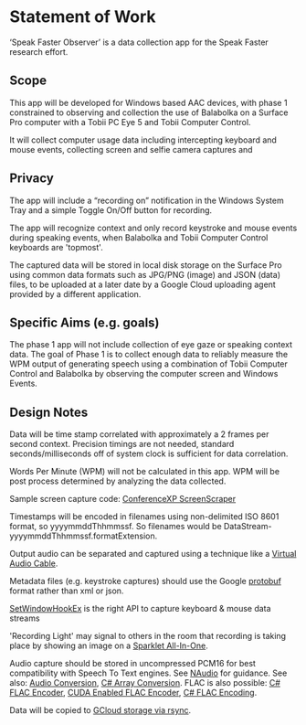 # Statement of Work

‘Speak Faster Observer’ is a data collection app for the Speak Faster research effort.

## Scope

This app will be developed for Windows based AAC devices, with phase 1 constrained to observing and
collection the use of Balabolka on a Surface Pro computer with a Tobii PC Eye 5 and Tobii Computer Control.

It will collect computer usage data including intercepting keyboard and mouse events, collecting screen and selfie camera captures and 

## Privacy

The app will include a “recording on” notification in the Windows System Tray and a simple Toggle On/Off button for recording.

The app will recognize context and only record keystroke and mouse events during speaking events, when Balabolka and Tobii Computer Control keyboards are 'topmost'.


The captured data will be stored in local disk storage on the Surface Pro using common data formats such as JPG/PNG (image)
and JSON (data) files, to be uploaded at a later date by a Google Cloud uploading agent provided by a different application.

## Specific Aims (e.g. goals)

The phase 1 app will not include collection of eye gaze or speaking context data.  The goal of Phase 1 is to collect enough
data to reliably measure the WPM output of generating speech using a combination of Tobii Computer Control and Balabolka by
observing the computer screen and Windows Events.

## Design Notes

Data will be time stamp correlated with approximately a 2 frames per second context.  Precision timings are not needed, standard seconds/milliseconds off of system clock is sufficient for data correlation.

Words Per Minute (WPM) will not be calculated in this app.  WPM will be post process determined by analyzing the data collected.

Sample screen capture code: [ConferenceXP ScreenScraper](https://github.com/conferencexp/conferencexp/blob/1fb8be570a7c4b21d9161f3ee7a93a3bd1ea9275/MSR.LST.DShow/ScreenScraper/ScreenScraper.cpp#L204)

Timestamps will be encoded in filenames using non-delimited ISO 8601 format, so yyyymmddThhmmssf.  So filenames would be DataStream-yyyymmddThhmmssf.formatExtension.

Output audio can be separated and captured using a technique like a [Virtual Audio Cable](http://ntonyx.com/vac.htm).

Metadata files (e.g. keystroke captures) should use the Google [protobuf](https://developers.google.com/protocol-buffers/docs/csharptutorial) format rather than xml or json.

[SetWindowHookEx](https://docs.microsoft.com/en-us/windows/win32/winmsg/hooks) is the right API to capture keyboard & mouse data streams

'Recording Light' may signal to others in the room that recording is taking place by showing an image on a [Sparklet All-In-One](https://siliconsquared.com/sparkletallinone/).

Audio capture should be stored in uncompressed PCM16 for best compatibility with Speech To Text engines.  See [NAudio](https://markheath.net/post/how-to-record-and-play-audio-at-same) for guidance.  See also: [Audio Conversion](https://gitter.im/naudio/NAudio?at=56f2aa21e247956f1e305cbf), [C# Array Conversion](https://www.markheath.net/post/how-to-convert-byte-to-short-or-float).  FLAC is also possible: [C# FLAC Encoder](https://hydrogenaud.io/index.php?topic=74242.0), [CUDA Enabled FLAC Encoder](http://cue.tools/wiki/FLACCL), [C# FLAC Encoding](https://sourceforge.net/p/cuetoolsnet/code/ci/default/tree/CUETools.Codecs.FLACCL/).

Data will be copied to [GCloud storage via rsync](https://cloud.google.com/filestore/docs/copying-data).

